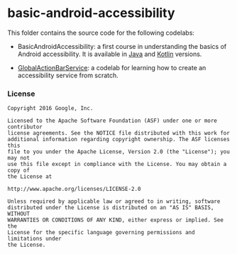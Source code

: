 # basic-android-accessibility

This folder contains the source code for the following codelabs:

- BasicAndroidAccessibility: a first course in understanding the basics of Android accessibility.  It is available in [Java](https://github.com/googlecodelabs/android-accessibility/tree/master/BasicAndroidAccessibility-Java) and [Kotlin](https://github.com/googlecodelabs/android-accessibility/tree/master/BasicAndroidAccessibility-Kotlin) versions.

- [GlobalActionBarService](https://github.com/googlecodelabs/basic-android-accessibility/tree/master/GlobalActionBarService):
a codelab for learning how to create an accessibility service from scratch.

### License

```
Copyright 2016 Google, Inc.

Licensed to the Apache Software Foundation (ASF) under one or more contributor
license agreements. See the NOTICE file distributed with this work for
additional information regarding copyright ownership. The ASF licenses this
file to you under the Apache License, Version 2.0 (the "License"); you may not
use this file except in compliance with the License. You may obtain a copy of
the License at

http://www.apache.org/licenses/LICENSE-2.0

Unless required by applicable law or agreed to in writing, software
distributed under the License is distributed on an "AS IS" BASIS, WITHOUT
WARRANTIES OR CONDITIONS OF ANY KIND, either express or implied. See the
License for the specific language governing permissions and limitations under
the License.
```
